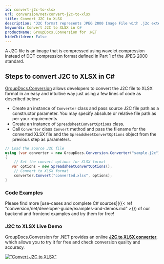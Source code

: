 ```yaml
---
id: convert-j2c-to-xlsx
url: conversion/net/convert-j2c-to-xlsx
title: Convert J2C to XLSX
description: "J2C format represents JPEG 2000 Image File with .j2c extension. Learn how to convert J2C to XLSX file programmatically in C# language using GroupDocs.Conversion for .NET library."
keywords: Convert J2C to XLSX in C#
productName: GroupDocs.Conversion for .NET
hideChildren: False
---
```


A J2C file is an image that is compressed using wavelet compression instead of DCT compression format defined in Part 1 of the JPEG 2000 standard.

## Steps to convert J2C to XLSX in C#

[GroupDocs.Conversion](https://products.groupdocs.com/conversion/net) allows developers to convert the J2C file to XLSX format in an easy and intuitive way just using a few lines of code as described below:

* Create an instance of `Converter` class and pass source J2C file path as a constructor parameter. You may specify absolute or relative file path as per your requirements. 
* Create an instance of `SpreadsheetConvertOptions` class.
* Call `Converter` class `Convert` method and pass the filename for the converted XLSX file and the `SpreadsheetConvertOptions` object from the previous step as parameters.

```csharp
// Load the source J2C file
using (var converter = new GroupDocs.Conversion.Converter("sample.j2c"))
{
    // Set the convert options for XLSX format
   var options = new SpreadsheetConvertOptions();
    // Convert to XLSX format
    converter.Convert("converted.xlsx", options);
}
```

### Code Examples

Please find more [use-cases and complete C# sources]({{< ref "conversion/net/developer-guide/examples-and-demos.md" >}}) of our backend and frontend examples and try them for free!

### J2C to XLSX Live Demo

GroupDocs.Conversion for .NET provides an online [**J2C to XLSX converter**](https://products.groupdocs.app/conversion/j2c-to-xlsx), which allows you to try it for free and check conversion quality and accuracy.

[!["Convert J2C to XLSX"](conversion/net/images/convert-to-xlsx/convert-j2c-to-xlsx.png)](https://products.groupdocs.app/conversion/j2c-to-xlsx)